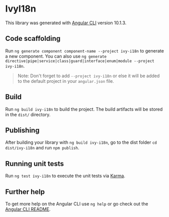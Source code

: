 # IvyI18n

This library was generated with [Angular CLI](https://github.com/angular/angular-cli) version 10.1.3.

## Code scaffolding

Run `ng generate component component-name --project ivy-i18n` to generate a new component. You can also use `ng generate directive|pipe|service|class|guard|interface|enum|module --project ivy-i18n`.
> Note: Don't forget to add `--project ivy-i18n` or else it will be added to the default project in your `angular.json` file. 

## Build

Run `ng build ivy-i18n` to build the project. The build artifacts will be stored in the `dist/` directory.

## Publishing

After building your library with `ng build ivy-i18n`, go to the dist folder `cd dist/ivy-i18n` and run `npm publish`.

## Running unit tests

Run `ng test ivy-i18n` to execute the unit tests via [Karma](https://karma-runner.github.io).

## Further help

To get more help on the Angular CLI use `ng help` or go check out the [Angular CLI README](https://github.com/angular/angular-cli/blob/master/README.md).
